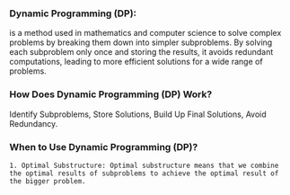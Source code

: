 ### Dynamic Programming (DP):
 is a method used in mathematics and computer science to solve
    complex problems by breaking them down into simpler subproblems. By solving each
    subproblem only once and storing the results, it avoids redundant computations,
    leading to more efficient solutions for a wide range of problems.

### How Does Dynamic Programming (DP) Work?
 Identify Subproblems, Store Solutions, 
    Build Up Final Solutions, Avoid Redundancy. 

### When to Use Dynamic Programming (DP)?
    1. Optimal Substructure: Optimal substructure means that we combine the optimal results of subproblems to achieve the optimal result of the bigger problem.